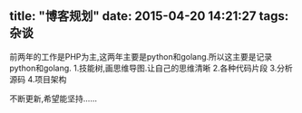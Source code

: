title: "博客规划"
date: 2015-04-20 14:21:27
tags: 杂谈
---

前两年的工作是PHP为主,这两年主要是python和golang.所以这主要是记录python和golang.
1.技能树,画思维导图.让自己的思维清晰
2.各种代码片段
3.分析源码
4.项目架构

不断更新,希望能坚持......

